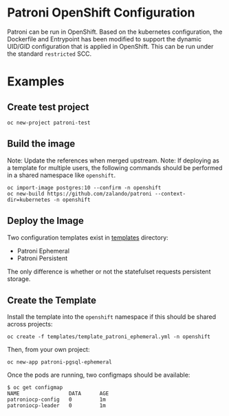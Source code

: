 # Patroni OpenShift Configuration
Patroni can be run in OpenShift. Based on the kubernetes configuration, the Dockerfile and Entrypoint has been modified to support the dynamic UID/GID configuration that is applied in OpenShift. This can be run under the standard `restricted` SCC.

# Examples

## Create test project

```
oc new-project patroni-test
```

## Build the image

Note: Update the references when merged upstream.
Note: If deploying as a template for multiple users, the following commands should be performed in a shared namespace like `openshift`.

```
oc import-image postgres:10 --confirm -n openshift
oc new-build https://github.com/zalando/patroni --context-dir=kubernetes -n openshift
```

## Deploy the Image
Two configuration templates exist in [templates](templates) directory:
-   Patroni Ephemeral
-   Patroni Persistent

The only difference is whether or not the statefulset requests persistent storage.

## Create the Template
Install the template into the `openshift` namespace if this should be shared across projects:

```
oc create -f templates/template_patroni_ephemeral.yml -n openshift
```

Then, from your own project:

```
oc new-app patroni-pgsql-ephemeral
```

Once the pods are running, two configmaps should be available:

```
$ oc get configmap
NAME                DATA      AGE
patroniocp-config   0         1m
patroniocp-leader   0         1m
```
